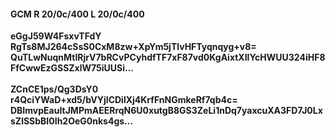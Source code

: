 #### GCM R 20/0c/400 L 20/0c/400
**eGgJ59W4FsxvTFdY**<br/>**RgTs8MJ264cSsS0CxM8zw+XpYm5jTlvHFTyqnqyg+v8=**<br/>**QuTLwNuqnMtIRjrV7bRCvPCyhdfTF7xF87vd0KgAixtXIlYcHWUU324iHF8FfCwwEzGSSZxlW75iUUSi...**<br/><br/>
**ZCnCE1ps/Qg3DsY0**<br/>**r4QciYWaD+xd5/bVYjICDilXj4KrfFnNGmkeRf7qb4c=**<br/>**DBImvpEauItJMPmAEERrqN6U0xutgB8GS3ZeLi1nDq7yaxcuXA3FD7J0LxsZlSSbBI0Ih2OeG0nks4gs...**
